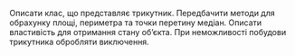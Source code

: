 Описати клас, що представляє трикутник. Передбачити методи для
обрахунку площі, периметра та точки перетину медіан.
Описати властивість для отримання стану об’єкта. При неможливості побудови
трикутника обробляти виключення.
